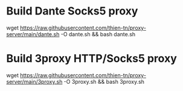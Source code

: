 # Build Dante Socks5 proxy
wget https://raw.githubusercontent.com/thien-tn/proxy-server/main/dante.sh -O dante.sh && bash dante.sh

# Build 3proxy HTTP/Socks5 proxy
wget https://raw.githubusercontent.com/thien-tn/proxy-server/main/3proxy.sh -O 3proxy.sh && bash 3proxy.sh
